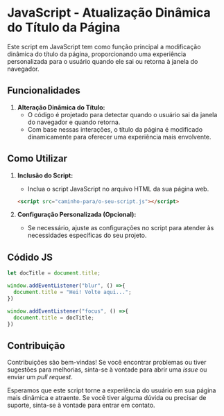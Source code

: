 # JavaScript - Atualização Dinâmica do Título da Página

Este script em JavaScript tem como função principal a modificação dinâmica do título da página, proporcionando uma experiência personalizada para o usuário quando ele sai ou retorna à janela do navegador.

## Funcionalidades

1. **Alteração Dinâmica do Título:**
   - O código é projetado para detectar quando o usuário sai da janela do navegador e quando retorna.
   - Com base nessas interações, o título da página é modificado dinamicamente para oferecer uma experiência mais envolvente.

## Como Utilizar

1. **Inclusão do Script:**
   - Inclua o script JavaScript no arquivo HTML da sua página web.
   ```html
   <script src="caminho-para/o-seu-script.js"></script>
   ```

2. **Configuração Personalizada (Opcional):**
   - Se necessário, ajuste as configurações no script para atender às necessidades específicas do seu projeto.

## Códido JS

```javascript
let docTitle = document.title;

window.addEventListener("blur", () =>{
  document.title = "Hei! Volte aqui...";
})

window.addEventListener("focus", () =>{
  document.title = docTitle;
})
```

## Contribuição

Contribuições são bem-vindas! Se você encontrar problemas ou tiver sugestões para melhorias, sinta-se à vontade para abrir uma *issue* ou enviar um *pull request*.

Esperamos que este script torne a experiência do usuário em sua página mais dinâmica e atraente. Se você tiver alguma dúvida ou precisar de suporte, sinta-se à vontade para entrar em contato.
